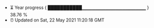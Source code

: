 - ⏳ Year progress { ███████████▁▁▁▁▁▁▁▁▁▁▁▁▁▁▁▁▁▁▁ } 38.76 %
- ⏰ Updated on Sat, 22 May 2021 11:20:18 GMT

